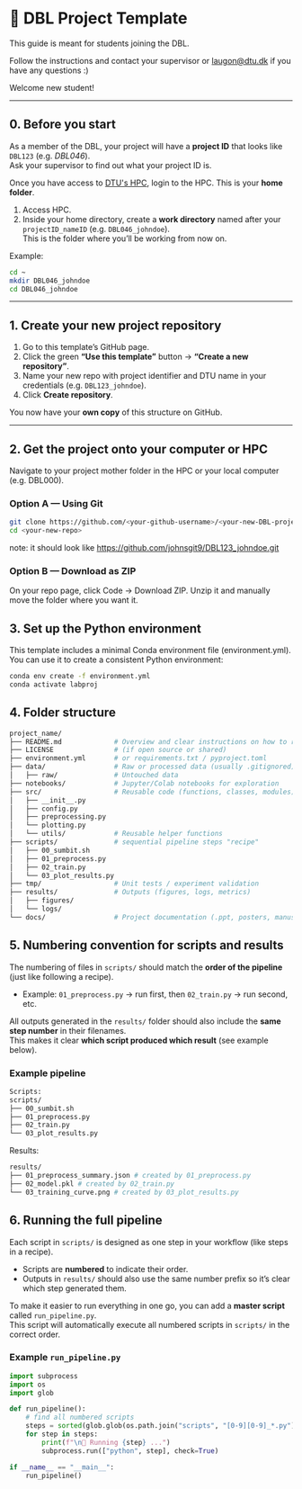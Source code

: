 # 🚀 DBL Project Template

This guide is meant for students joining the DBL.  

Follow the instructions and contact your supervisor or [laugon@dtu.dk](mailto:laugon@dtu.dk) if you have any questions :)

Welcome new student!

---

## 0. Before you start
As a member of the DBL, your project will have a **project ID** that looks like `DBL123` (e.g. *DBL046*).  
Ask your supervisor to find out what your project ID is.  

Once you have access to [DTU's HPC](https://www.hpc.dtu.dk/?page_id=497), login to the HPC. This is your **home folder**.  

1. Access HPC.  
2. Inside your home directory, create a **work directory** named after your `projectID_nameID` (e.g. `DBL046_johndoe`).  
   This is the folder where you’ll be working from now on.  

Example:
```bash
cd ~
mkdir DBL046_johndoe
cd DBL046_johndoe
```
---

## 1. Create your new project repository
1. Go to this template’s GitHub page.  
2. Click the green **“Use this template”** button → **“Create a new repository”**.  
3. Name your new repo with project identifier and DTU name in your credentials (e.g. `DBL123_johndoe`).  
4. Click **Create repository**.  

You now have your **own copy** of this structure on GitHub.  

---

## 2. Get the project onto your computer or HPC

Navigate to your project mother folder in the HPC or your local computer (e.g. DBL000).

### Option A — Using Git
```bash
git clone https://github.com/<your-github-username>/<your-new-DBL-project-repo>.git
cd <your-new-repo>
```
note: it should look like https://github.com/johnsgit9/DBL123_johndoe.git

### Option B — Download as ZIP
On your repo page, click Code → Download ZIP.
Unzip it and manually move the folder where you want it.


## 3. Set up the Python environment

This template includes a minimal Conda environment file (environment.yml).
You can use it to create a consistent Python environment:
```bash
conda env create -f environment.yml
conda activate labproj
```

## 4. Folder structure
```bash
project_name/
├── README.md             # Overview and clear instructions on how to run
├── LICENSE               # (if open source or shared)
├── environment.yml       # or requirements.txt / pyproject.toml
├── data/                 # Raw or processed data (usually .gitignored)
│   ├── raw/              # Untouched data
├── notebooks/            # Jupyter/Colab notebooks for exploration
├── src/                  # Reusable code (functions, classes, modules) "shelf"
│   ├── __init__.py
│   ├── config.py
│   ├── preprocessing.py
│   └── plotting.py      
│   └── utils/            # Reusable helper functions
├── scripts/              # sequential pipeline steps "recipe"
│   ├── 00_sumbit.sh
│   ├── 01_preprocess.py
│   ├── 02_train.py
│   └── 03_plot_results.py
├── tmp/                  # Unit tests / experiment validation
├── results/              # Outputs (figures, logs, metrics)
│   ├── figures/
│   └── logs/
└── docs/                 # Project documentation (.ppt, posters, manuscripts)
```

## 5. Numbering convention for scripts and results

The numbering of files in `scripts/` should match the **order of the pipeline** (just like following a recipe).  
- Example: `01_preprocess.py` → run first, then `02_train.py` → run second, etc.

All outputs generated in the `results/` folder should also include the **same step number** in their filenames.  
This makes it clear **which script produced which result** (see example below).

### Example pipeline
```bash
Scripts:
scripts/
├── 00_sumbit.sh
├── 01_preprocess.py
├── 02_train.py
└── 03_plot_results.py
```

Results:
```bash
results/
├── 01_preprocess_summary.json # created by 01_preprocess.py
├── 02_model.pkl # created by 02_train.py
└── 03_training_curve.png # created by 03_plot_results.py
```

## 6. Running the full pipeline

Each script in `scripts/` is designed as one step in your workflow (like steps in a recipe).  
- Scripts are **numbered** to indicate their order.  
- Outputs in `results/` should also use the same number prefix so it’s clear which step generated them.  

To make it easier to run everything in one go, you can add a **master script** called `run_pipeline.py`.  
This script will automatically execute all numbered scripts in `scripts/` in the correct order.


### Example `run_pipeline.py`
```python
import subprocess
import os
import glob

def run_pipeline():
    # find all numbered scripts
    steps = sorted(glob.glob(os.path.join("scripts", "[0-9][0-9]_*.py")))
    for step in steps:
        print(f"\n🚀 Running {step} ...")
        subprocess.run(["python", step], check=True)

if __name__ == "__main__":
    run_pipeline()
```



